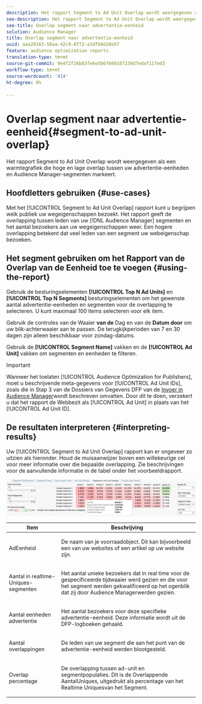 ```yaml
---
description: Het rapport Segment to Ad Unit Overlap wordt weergegeven als een warmtegrafiek die hoge en lage overlap tussen uw advertentie-eenheden en Audience Manager-segmenten markeert.
seo-description: Het rapport Segment to Ad Unit Overlap wordt weergegeven als een warmtegrafiek die hoge en lage overlap tussen uw advertentie-eenheden en Audience Manager-segmenten markeert.
seo-title: Overlap segment naar advertentie-eenheid
solution: Audience Manager
title: Overlap segment naar advertentie-eenheid
uuid: aaa20163-58aa-42c9-8f72-a1dfb0d20e57
feature: audience optimization reports
translation-type: tm+mt
source-git-commit: 9e4f2f26b83fe6e5b6f669107239d7edaf11fed3
workflow-type: tm+mt
source-wordcount: '414'
ht-degree: 0%

---
```



# Overlap segment naar advertentie-eenheid{#segment-to-ad-unit-overlap}

Het rapport Segment to Ad Unit Overlap wordt weergegeven als een warmtegrafiek die hoge en lage overlap tussen uw advertentie-eenheden en Audience Manager-segmenten markeert.

## Hoofdletters gebruiken {#use-cases}

Met het [!UICONTROL Segment to Ad Unit Overlap] rapport kunt u begrijpen welk publiek uw wegeigenschappen bezoekt. Het rapport geeft de overlapping tussen leden van uw [!DNL Audience Manager] segmenten en het aantal bezoekers aan uw wegeigenschappen weer. Een hogere overlapping betekent dat veel leden van een segment uw webeigenschap bezoeken.

## Het segment gebruiken om het Rapport van de Overlap van de Eenheid toe te voegen {#using-the-report}

Gebruik de besturingselementen **[!UICONTROL Top N Ad Units]** en **[!UICONTROL Top N Segments]** besturingselementen om het gewenste aantal advertentie-eenheden en segmenten voor de overlapping te selecteren. U kunt maximaal 100 items selecteren voor elk item.

Gebruik de controles van de Waaier **van de** Dag en van de **Datum door** om uw blik-achterwaaier aan te passen. De terugkijkperioden van 7 en 30 dagen zijn alleen beschikbaar voor zondag-datums.

Gebruik de **[!UICONTROL Segment Name]** vakken en de **[!UICONTROL Ad Unit]** vakken om segmenten en eenheden te filteren.

>[!IMPORTANT]
>
>Wanneer het toelaten [!UICONTROL Audience Optimization for Publishers], moet u beschrijvende meta-gegevens voor [!UICONTROL Ad Unit IDs], zoals die in Stap 3 van de Dossiers van Gegevens DFP van de [Invoer in Audience Manager](../../../reporting/audience-optimization-reports/aor-publishers/import-dfp.md)wordt beschreven omvatten. Door dit te doen, verzekert u dat het rapport de Webbezit als [!UICONTROL Ad Unit] in plaats van het [!UICONTROL Ad Unit ID].

## De resultaten interpreteren {#interpreting-results}

Uw [!UICONTROL Segment to Ad Unit Overlap] rapport kan er ongeveer zo uitzien als hieronder. Houd de muisaanwijzer boven een willekeurige cel voor meer informatie over die bepaalde overlapping. Zie beschrijvingen voor de aanvullende informatie in de tabel onder het voorbeeldrapport.

![](assets/publisher_segment_ad_unit_overlap.png)

<table id="table_22340F45B1B94D3796174CB30A60E212"> 
 <thead> 
  <tr> 
   <th colname="col1" class="entry"> Item </th> 
   <th colname="col2" class="entry"> Beschrijving </th> 
  </tr>
 </thead>
 <tbody> 
  <tr> 
   <td colname="col1"> <p><span class="wintitle"> AdEenheid </span> </p> </td> 
   <td colname="col2"> <p>De naam van je voorraadobject. Dit kan bijvoorbeeld een van uw websites of een artikel op uw website zijn. </p> </td> 
  </tr> 
  <tr> 
   <td colname="col1"> <p><span class="wintitle"> Aantal in realtime-Uniques-segmenten</span> </p> </td> 
   <td colname="col2"> <p>Het aantal unieke bezoekers dat in real time voor de gespecificeerde tijdwaaier werd gezien en die voor het segment werden gekwalificeerd op het ogenblik dat zij door <span class="keyword"> Audience Manager</span>werden gezien. </p> </td> 
  </tr> 
  <tr> 
   <td colname="col1"> <p><span class="wintitle"> Aantal eenheden advertentie</span> </p> </td> 
   <td colname="col2"> <p>Het aantal bezoekers voor deze specifieke advertentie-eenheid. Deze informatie wordt uit de DFP-logboeken gehaald. </p> </td> 
  </tr> 
  <tr> 
   <td colname="col1"> <p><span class="wintitle"> Aantal overlappingen</span> </p> </td> 
   <td colname="col2"> <p>De leden van uw segment die aan het punt van de advertentie-eenheid werden blootgesteld. </p> </td> 
  </tr> 
  <tr> 
   <td colname="col1"> <p><span class="wintitle"> Overlap percentage</span> </p> </td> 
   <td colname="col2"> <p>De overlapping tussen ad-unit en segmentpopulaties. Dit is de <span class="wintitle"> Overlappende Aantal</span>Uniques, uitgedrukt als percentage van het <span class="wintitle"> Realtime Uniques</span>van het Segment. </p> </td> 
  </tr> 
 </tbody> 
</table>

